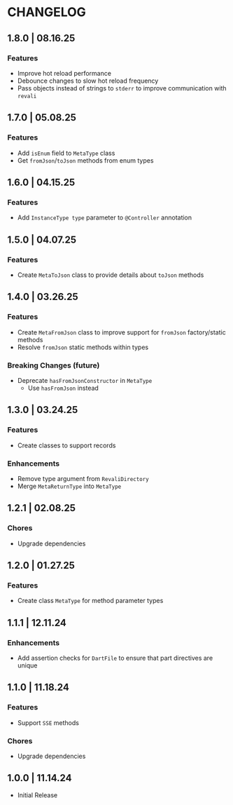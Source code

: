 # CHANGELOG

## 1.8.0 | 08.16.25

### Features

- Improve hot reload performance
- Debounce changes to slow hot reload frequency
- Pass objects instead of strings to `stderr` to improve communication with `revali`

## 1.7.0 | 05.08.25

### Features

- Add `isEnum` field to `MetaType` class
- Get `fromJson`/`toJson` methods from enum types

## 1.6.0 | 04.15.25

### Features

- Add `InstanceType type` parameter to `@Controller` annotation

## 1.5.0 | 04.07.25

### Features

- Create `MetaToJson` class to provide details about `toJson` methods

## 1.4.0 | 03.26.25

### Features

- Create `MetaFromJson` class to improve support for `fromJson` factory/static methods
- Resolve `fromJson` static methods within types

### Breaking Changes (future)

- Deprecate `hasFromJsonConstructor` in `MetaType`
  - Use `hasFromJson` instead

## 1.3.0 | 03.24.25

### Features

- Create classes to support records

### Enhancements

- Remove type argument from `RevaliDirectory`
- Merge `MetaReturnType` into `MetaType`

## 1.2.1 | 02.08.25

### Chores

- Upgrade dependencies

## 1.2.0 | 01.27.25

### Features

- Create class `MetaType` for method parameter types

## 1.1.1 | 12.11.24

### Enhancements

- Add assertion checks for `DartFile` to ensure that part directives are unique

## 1.1.0 | 11.18.24

### Features

- Support `SSE` methods

### Chores

- Upgrade dependencies

## 1.0.0 | 11.14.24

- Initial Release

